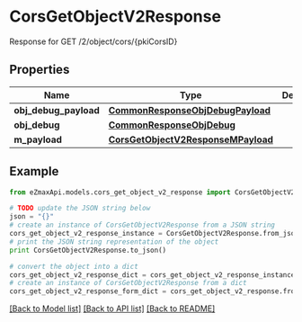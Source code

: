 # CorsGetObjectV2Response

Response for GET /2/object/cors/{pkiCorsID}

## Properties

Name | Type | Description | Notes
------------ | ------------- | ------------- | -------------
**obj_debug_payload** | [**CommonResponseObjDebugPayload**](CommonResponseObjDebugPayload.md) |  | 
**obj_debug** | [**CommonResponseObjDebug**](CommonResponseObjDebug.md) |  | [optional] 
**m_payload** | [**CorsGetObjectV2ResponseMPayload**](CorsGetObjectV2ResponseMPayload.md) |  | 

## Example

```python
from eZmaxApi.models.cors_get_object_v2_response import CorsGetObjectV2Response

# TODO update the JSON string below
json = "{}"
# create an instance of CorsGetObjectV2Response from a JSON string
cors_get_object_v2_response_instance = CorsGetObjectV2Response.from_json(json)
# print the JSON string representation of the object
print CorsGetObjectV2Response.to_json()

# convert the object into a dict
cors_get_object_v2_response_dict = cors_get_object_v2_response_instance.to_dict()
# create an instance of CorsGetObjectV2Response from a dict
cors_get_object_v2_response_form_dict = cors_get_object_v2_response.from_dict(cors_get_object_v2_response_dict)
```
[[Back to Model list]](../README.md#documentation-for-models) [[Back to API list]](../README.md#documentation-for-api-endpoints) [[Back to README]](../README.md)


